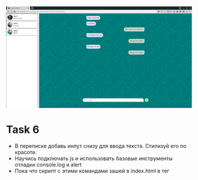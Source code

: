 ![6](https://github.com/makhnanov/telegram-bot-support-platform/blob/main/lessons/6/img.png)

# Task 6
- В переписке добавь инпут снизу для ввода текста. Стилизуй его по красоте.
- Научись подключать js и использовать базовые инструменты отладки console.log и alert
- Пока что скрипт с этими командами зашей в index.html в тег <script>

# Solution
- Для добавления "Input" воспользовался статьей https://www.sravni.ru/kursy/info/kak-sozdat-chat-dlya-sajta/
- С инструментами отладки JavaScript ознакомился: https://habr.com/ru/articles/540732/
В целом проблем не возникло.

# ToDo / Remark / Review
# :heavy_check_mark:
